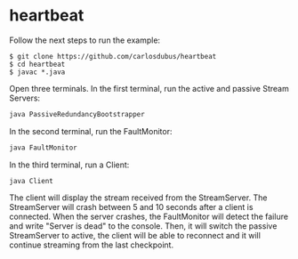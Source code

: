 # heartbeat

Follow the next steps to run the example:

```
$ git clone https://github.com/carlosdubus/heartbeat
$ cd heartbeat
$ javac *.java
```
Open three terminals.
In the first terminal, run the active and passive Stream Servers:
```sh
java PassiveRedundancyBootstrapper
```

In the second terminal, run the FaultMonitor:
```sh
java FaultMonitor
```

In the third terminal, run a Client:
```
java Client
```

The client will display the stream received from the StreamServer. The StreamServer will crash between 5 and 10 seconds after a client is connected. When the server crashes, the FaultMonitor will detect the failure and write "Server is dead" to the console. Then, it will switch the passive StreamServer to active, the client will be able to reconnect and it will continue streaming from the last checkpoint.
